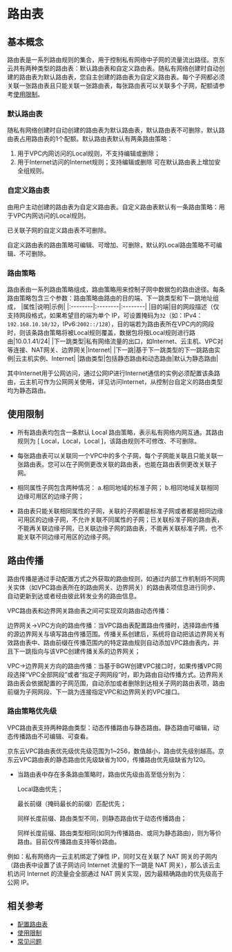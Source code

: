 # 路由表

## 基本概念

路由表是一系列路由规则的集合，用于控制私有网络中子网的流量流出路径。京东云共有两种类型的路由表：默认路由表和自定义路由表。随私有网络创建时自动创建的路由表为默认路由表，您自主创建的路由表为自定义路由表。每个子网都必须关联一张路由表且只能关联一张路由表，每张路由表可以关联多个子网，配额请参考[使用限制](../restrictions#user-content-3)。

### 默认路由表

随私有网络创建时自动创建的路由表为默认路由表，默认路由表不可删除，默认路由表占用路由表的1个配额。默认路由表默认有两条路由策略：

1. 用于VPC内网访问的Local规则，不支持编辑或删除；
2. 用于Internet访问的Internet规则；支持编辑或删除
可在默认路由表上增加安全组规则。



### 自定义路由表

由用户主动创建的路由表为自定义路由表。自定义路由表默认有一条路由策略：用于VPC内网访问的Local规则。

已关联子网的自定义路由表不可删除。

自定义路由表的路由策略可编辑、可增加、可删除，默认的Local路由策略不可编辑、不可删除。




### 路由策略

路由表由一系列路由策略组成，路由策略用来控制子网中数据包的路由途径。每条路由策略包含三个参数：路由策略由路由的目的端、下一跳类型和下一跳地址组成，
|属性|说明|示例|
|:--------|:--------|:--------|
|目的端|目的网段描述（仅支持网段格式，如果希望目的端为单个 IP，可设置掩码为`32`（如：IPv4：`192.168.10.10/32`，IPv6:`2002::/128`），目的端若为路由表所在VPC内的网段时，则该条路由策略将被Local规则覆盖，数据包将按Local规则进行路由|10.0.1.41/24|
|下一跳类型|私有网络流量的出口，如Internet、云主机、VPC对等连接、NAT网关、边界网关|Internet|
|下一跳|基于下一跳类型的下一跳路由实例|云主机实例、Internet|
|路由类型|包括静态路由和动态路由|默认为静态路由|

其中Internet用于公网访问，通过公网IP进行Internet通信的实例必须配置该条路由，云主机可作为公网网关使用，详见访问Internet，从控制台自定义的路由类型均为静态路由。
 

## 使用限制

- 所有路由表均包含一条默认 Local 路由策略，表示私有网络内网互通。其路由规则为 [ Local，Local，Local ]，该路由规则不可修改、不可删除。
- 每张路由表可以关联同一个VPC中的多个子网，每个子网能关联且只能关联一张路由表。您可以在子网侧更改关联的路由表，也能在路由表侧更改关联子网。
- 相同属性子网包含两种情况：
  a.相同地域的标准子网；
  b.相同地域关联相同边缘可用区的边缘子网；

- 路由表只能关联相同属性的子网，关联的子网都是标准子网或者都是相同边缘可用区的边缘子网，不允许关联不同属性的子网；已关联标准子网的路由表，不能再关联边缘子网，已关联边缘子网的路由表，不能再关联标准子网，也不能关联不同边缘可用区的边缘子网。


## 路由传播

  路由传播是通过手动配置方式之外获取的路由规则，如通过内部工作机制将不同网关实体（如VPC路由表所在的路由网关、边界网关）的路由表项信息进行同步、自动更新到达或者经由彼此转发业务的路由信息。

  VPC路由表和边界网关路由表之间可实现双向路由动态传播：

  边界网关->VPC方向的路由传播：当VPC路由表配置路由传播时，选择路由传播的源边界网关与填写路由传播范围。传播关系创建后，系统将自动把该边界网关有效路由表中、路由前缀在传播范围内的特定路由规则自动添加VPC路由表内，并且下一跳指向与该VPC创建传播关系的边界网关；

  VPC->边界网关方向的路由传播：当基于BGW创建VPC接口时，如果传播VPC网段选择“VPC全部网段”或者“指定子网网段”时，即为路由自动传播方式。边界网关路由表会依据配置的子网范围，自动添加或者删除到达相关子网的路由表项，路由前缀为子网网段、下一跳为连接指定VPC和边界网关的VPC接口。

### **路由策略优先级**

  VPC路由表支持两种路由类型：动态传播路由与静态路由。静态路由可编辑，动态传播路由不可编辑、可查看。

  京东云VPC路由表优先级优先级范围为1~256，数值越小，路由优先级别越高。京东云VPC路由表的静态路由优先级缺省为100，传播路由优先级缺省为120。

  - 当路由表中存在多条路由策略时，路由优先级由高至低分别为：

    Local路由优先；

    最长前缀（掩码最长的前缀）匹配优先；

    同样长度前缀、路由类型不同，则静态路由优于动态传播路由；

    同样长度前缀、路由类型相同(如同为传播路由、或同为静态路由)，则为等价路由。目前仅传播路由支持等价路由。

例如：私有网络内一云主机绑定了弹性 IP，同时又在关联了 NAT 网关的子网内（路由表中设置了该子网访问 Internet 流量的下一跳是 NAT 网关），那么该云主机访问 Internet 的流量会全部通过 NAT 网关实现，因为最精确路由的优先级高于公网 IP。

## 相关参考

- [配置路由表](../Operation-Guide/Route-Table-Configuration.md)
- [使用限制](../Restriction.md)
- [常见问题](../../FAQ/FAQ.md)
